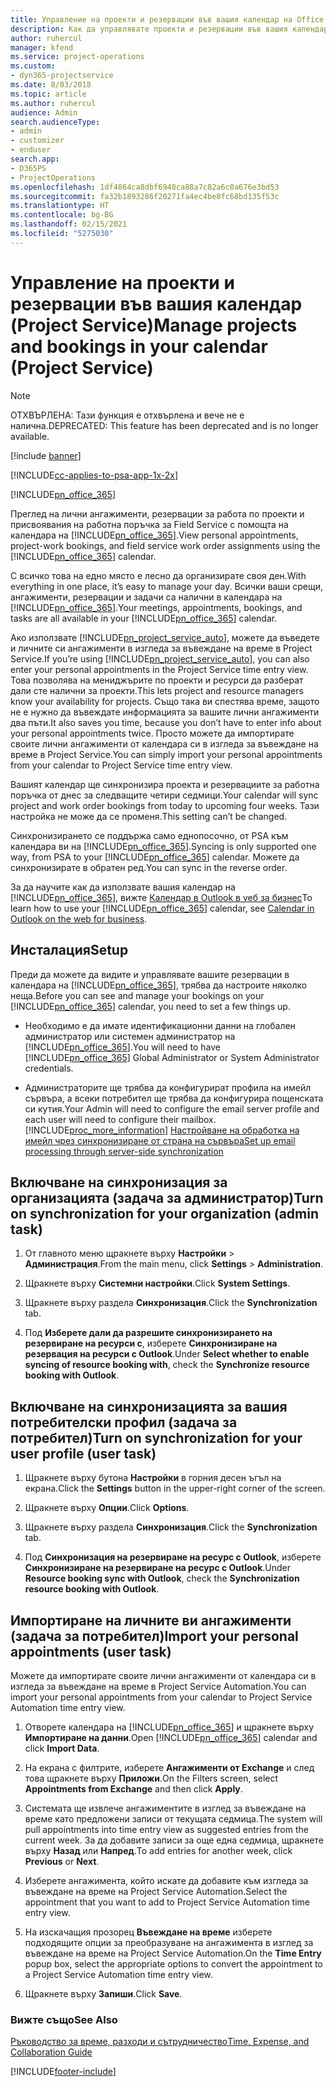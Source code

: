 ```yaml
---
title: Управление на проекти и резервации във вашия календар на Office 365
description: Как да управлявате проекти и резервации във вашия календар на Office 365
author: ruhercul
manager: kfend
ms.service: project-operations
ms.custom:
- dyn365-projectservice
ms.date: 8/03/2018
ms.topic: article
ms.author: ruhercul
audience: Admin
search.audienceType:
- admin
- customizer
- enduser
search.app:
- D365PS
- ProjectOperations
ms.openlocfilehash: 1df4864ca8dbf6948ca88a7c82a6c0a676e3bd53
ms.sourcegitcommit: fa32b1893286f20271fa4ec4be8fc68bd135f53c
ms.translationtype: HT
ms.contentlocale: bg-BG
ms.lasthandoff: 02/15/2021
ms.locfileid: "5275030"
---
```

# <a name="manage-projects-and-bookings-in-your-calendar-project-service"></a><span data-ttu-id="4f9a6-103">Управление на проекти и резервации във вашия календар (Project Service)</span><span class="sxs-lookup"><span data-stu-id="4f9a6-103">Manage projects and bookings in your calendar (Project Service)</span></span>

> [!Note]
> <span data-ttu-id="4f9a6-104">ОТХВЪРЛЕНА: Тази функция е отхвърлена и вече не е налична.</span><span class="sxs-lookup"><span data-stu-id="4f9a6-104">DEPRECATED: This feature has been deprecated and is no longer available.</span></span>

[!include [banner](../includes/psa-now-project-operations.md)]

[!INCLUDE[cc-applies-to-psa-app-1x-2x](../includes/cc-applies-to-psa-app-1x-2x.md)]

[!INCLUDE[pn_office_365](../includes/pn-office-365.md)] 

<span data-ttu-id="4f9a6-105">Преглед на лични ангажименти, резервации за работа по проекти и присвоявания на работна поръчка за Field Service с помощта на календара на [!INCLUDE[pn_office_365](../includes/pn-office-365.md)].</span><span class="sxs-lookup"><span data-stu-id="4f9a6-105">View personal appointments, project-work bookings, and field service work order assignments using the [!INCLUDE[pn_office_365](../includes/pn-office-365.md)] calendar.</span></span>  
  
 <span data-ttu-id="4f9a6-106">С всичко това на едно място е лесно да организирате своя ден.</span><span class="sxs-lookup"><span data-stu-id="4f9a6-106">With everything in one place, it’s easy to manage your day.</span></span> <span data-ttu-id="4f9a6-107">Всички ваши срещи, ангажименти, резервации и задачи са налични в календара на [!INCLUDE[pn_office_365](../includes/pn-office-365.md)].</span><span class="sxs-lookup"><span data-stu-id="4f9a6-107">Your meetings, appointments, bookings, and tasks are all available in your [!INCLUDE[pn_office_365](../includes/pn-office-365.md)] calendar.</span></span>  
  
 <span data-ttu-id="4f9a6-108">Ако използвате [!INCLUDE[pn_project_service_auto](../includes/pn-project-service-auto.md)], можете да въведете и личните си ангажименти в изгледа за въвеждане на време в Project Service.</span><span class="sxs-lookup"><span data-stu-id="4f9a6-108">If you’re using [!INCLUDE[pn_project_service_auto](../includes/pn-project-service-auto.md)], you can also enter your personal appointments in the Project Service time entry view.</span></span> <span data-ttu-id="4f9a6-109">Това позволява на мениджърите по проекти и ресурси да разберат дали сте налични за проекти.</span><span class="sxs-lookup"><span data-stu-id="4f9a6-109">This lets project and resource managers know your availability for projects.</span></span> <span data-ttu-id="4f9a6-110">Също така ви спестява време, защото не е нужно да въвеждате информацията за вашите лични ангажименти два пъти.</span><span class="sxs-lookup"><span data-stu-id="4f9a6-110">It also saves you time, because you don’t have to enter info about your personal appointments twice.</span></span> <span data-ttu-id="4f9a6-111">Просто можете да импортирате своите лични ангажименти от календара си в изгледа за въвеждане на време в Project Service.</span><span class="sxs-lookup"><span data-stu-id="4f9a6-111">You can simply import your personal appointments from your calendar to Project Service time entry view.</span></span>  
  
 <span data-ttu-id="4f9a6-112">Вашият календар ще синхронизира проекта и резервациите за работна поръчка от днес за следващите четири седмици.</span><span class="sxs-lookup"><span data-stu-id="4f9a6-112">Your calendar will sync project and work order bookings from today to upcoming four weeks.</span></span> <span data-ttu-id="4f9a6-113">Тази настройка не може да се променя.</span><span class="sxs-lookup"><span data-stu-id="4f9a6-113">This setting can’t be changed.</span></span>  
  
 <span data-ttu-id="4f9a6-114">Синхронизирането се поддържа само еднопосочно, от PSA към календара ви на [!INCLUDE[pn_office_365](../includes/pn-office-365.md)].</span><span class="sxs-lookup"><span data-stu-id="4f9a6-114">Syncing is only supported one way, from PSA to your [!INCLUDE[pn_office_365](../includes/pn-office-365.md)] calendar.</span></span> <span data-ttu-id="4f9a6-115">Можете да синхронизирате в обратен ред.</span><span class="sxs-lookup"><span data-stu-id="4f9a6-115">You can sync in the reverse order.</span></span> 
  
 <span data-ttu-id="4f9a6-116">За да научите как да използвате вашия календар на [!INCLUDE[pn_office_365](../includes/pn-office-365.md)], вижте [Календар в Outlook в уеб за бизнес](https://support.office.com/article/Calendar-in-Outlook-on-the-web-for-business-5219c457-d1fe-4c2f-9032-1a816b88e936)</span><span class="sxs-lookup"><span data-stu-id="4f9a6-116">To learn how to use your [!INCLUDE[pn_office_365](../includes/pn-office-365.md)] calendar, see [Calendar in Outlook on the web for business](https://support.office.com/article/Calendar-in-Outlook-on-the-web-for-business-5219c457-d1fe-4c2f-9032-1a816b88e936).</span></span>  
  
## <a name="setup"></a><span data-ttu-id="4f9a6-117">Инсталация</span><span class="sxs-lookup"><span data-stu-id="4f9a6-117">Setup</span></span>  
 <span data-ttu-id="4f9a6-118">Преди да можете да видите и управлявате вашите резервации в календара на [!INCLUDE[pn_office_365](../includes/pn-office-365.md)], трябва да настроите няколко неща.</span><span class="sxs-lookup"><span data-stu-id="4f9a6-118">Before you can see and manage your bookings on your [!INCLUDE[pn_office_365](../includes/pn-office-365.md)] calendar, you need to set a few things up.</span></span>  
  
- <span data-ttu-id="4f9a6-119">Необходимо е да имате идентификационни данни на глобален администратор или системен администратор на [!INCLUDE[pn_office_365](../includes/pn-office-365.md)].</span><span class="sxs-lookup"><span data-stu-id="4f9a6-119">You will need to have [!INCLUDE[pn_office_365](../includes/pn-office-365.md)] Global Administrator or System Administrator credentials.</span></span>  
  
- <span data-ttu-id="4f9a6-120">Администраторите ще трябва да конфигурират профила на имейл сървъра, а всеки потребител ще трябва да конфигурира пощенската си кутия.</span><span class="sxs-lookup"><span data-stu-id="4f9a6-120">Your Admin will need to configure the email server profile and each user will need to configure their mailbox.</span></span> [!INCLUDE[proc_more_information](../includes/proc-more-information.md)] <span data-ttu-id="4f9a6-121">[Настройване на обработка на имейл чрез синхронизиране от страна на сървъра](https://docs.microsoft.com/dynamics365/customerengagement/on-premises/admin/set-up-server-side-synchronization-of-email-appointments-contacts-and-tasks)</span><span class="sxs-lookup"><span data-stu-id="4f9a6-121">[Set up email processing through server-side synchronization](https://docs.microsoft.com/dynamics365/customerengagement/on-premises/admin/set-up-server-side-synchronization-of-email-appointments-contacts-and-tasks)</span></span>  
  
## <a name="turn-on-synchronization-for-your-organization-admin-task"></a><span data-ttu-id="4f9a6-122">Включване на синхронизация за организацията (задача за администратор)</span><span class="sxs-lookup"><span data-stu-id="4f9a6-122">Turn on synchronization for your organization (admin task)</span></span>  
  
1.  <span data-ttu-id="4f9a6-123">От главното меню щракнете върху **Настройки** > **Администрация**.</span><span class="sxs-lookup"><span data-stu-id="4f9a6-123">From the main menu, click **Settings** > **Administration**.</span></span>  
  
2.  <span data-ttu-id="4f9a6-124">Щракнете върху **Системни настройки**.</span><span class="sxs-lookup"><span data-stu-id="4f9a6-124">Click **System Settings**.</span></span>  
  
3.  <span data-ttu-id="4f9a6-125">Щракнете върху раздела **Синхронизация**.</span><span class="sxs-lookup"><span data-stu-id="4f9a6-125">Click the **Synchronization** tab.</span></span>  
  
4.  <span data-ttu-id="4f9a6-126">Под **Изберете дали да разрешите синхронизирането на резервиране на ресурси с**, изберете **Синхронизиране на резервация на ресурси с Outlook**.</span><span class="sxs-lookup"><span data-stu-id="4f9a6-126">Under **Select whether to enable syncing of resource booking with**, check the **Synchronize resource booking with Outlook**.</span></span>  
  
## <a name="turn-on-synchronization-for-your-user-profile-user-task"></a><span data-ttu-id="4f9a6-127">Включване на синхронизацията за вашия потребителски профил (задача за потребител)</span><span class="sxs-lookup"><span data-stu-id="4f9a6-127">Turn on synchronization for your user profile (user task)</span></span>  
  
1.  <span data-ttu-id="4f9a6-128">Щракнете върху бутона **Настройки** в горния десен ъгъл на екрана.</span><span class="sxs-lookup"><span data-stu-id="4f9a6-128">Click the **Settings** button in the upper-right corner of the screen.</span></span>  
  
2.  <span data-ttu-id="4f9a6-129">Щракнете върху **Опции**.</span><span class="sxs-lookup"><span data-stu-id="4f9a6-129">Click **Options**.</span></span>  
  
3.  <span data-ttu-id="4f9a6-130">Щракнете върху раздела **Синхронизация**.</span><span class="sxs-lookup"><span data-stu-id="4f9a6-130">Click the **Synchronization** tab.</span></span>  
  
4.  <span data-ttu-id="4f9a6-131">Под **Синхронизация на резервиране на ресурс с Outlook**, изберете **Синхронизиране на резервиране на ресурс с Outlook**.</span><span class="sxs-lookup"><span data-stu-id="4f9a6-131">Under **Resource booking sync with Outlook**, check the **Synchronization resource booking with Outlook**.</span></span>  
  
## <a name="import-your-personal-appointments-user-task"></a><span data-ttu-id="4f9a6-132">Импортиране на личните ви ангажименти (задача за потребител)</span><span class="sxs-lookup"><span data-stu-id="4f9a6-132">Import your personal appointments (user task)</span></span>  
 <span data-ttu-id="4f9a6-133">Можете да импортирате своите лични ангажименти от календара си в изгледа за въвеждане на време в Project Service Automation.</span><span class="sxs-lookup"><span data-stu-id="4f9a6-133">You can import your personal appointments from your calendar to Project Service Automation time entry view.</span></span>  
  
1. <span data-ttu-id="4f9a6-134">Отворете календара на [!INCLUDE[pn_office_365](../includes/pn-office-365.md)] и щракнете върху **Импортиране на данни**.</span><span class="sxs-lookup"><span data-stu-id="4f9a6-134">Open [!INCLUDE[pn_office_365](../includes/pn-office-365.md)] calendar and click **Import Data**.</span></span>  
  
2. <span data-ttu-id="4f9a6-135">На екрана с филтрите, изберете **Ангажименти от Exchange** и след това щракнете върху **Приложи**.</span><span class="sxs-lookup"><span data-stu-id="4f9a6-135">On the Filters screen, select **Appointments from Exchange** and then click **Apply**.</span></span>  
  
3. <span data-ttu-id="4f9a6-136">Системата ще извлече ангажиментите в изглед за въвеждане на време като предложени записи от текущата седмица.</span><span class="sxs-lookup"><span data-stu-id="4f9a6-136">The system will pull appointments into time entry view as suggested entries from the current week.</span></span> <span data-ttu-id="4f9a6-137">За да добавите записи за още една седмица, щракнете върху **Назад** или **Напред**.</span><span class="sxs-lookup"><span data-stu-id="4f9a6-137">To add entries for another week, click **Previous** or **Next**.</span></span>  
  
4. <span data-ttu-id="4f9a6-138">Изберете ангажимента, който искате да добавите към изгледа за въвеждане на време на Project Service Automation.</span><span class="sxs-lookup"><span data-stu-id="4f9a6-138">Select the appointment that you want to add to Project Service Automation time entry view.</span></span>  
  
5. <span data-ttu-id="4f9a6-139">На изскачащия прозорец **Въвеждане на време** изберете подходящите опции за преобразуване на ангажимента в изглед за въвеждане на време на Project Service Automation.</span><span class="sxs-lookup"><span data-stu-id="4f9a6-139">On the **Time Entry** popup box, select the appropriate options to convert the appointment to a Project Service Automation time entry view.</span></span>  
  
6. <span data-ttu-id="4f9a6-140">Щракнете върху **Запиши**.</span><span class="sxs-lookup"><span data-stu-id="4f9a6-140">Click **Save**.</span></span>  
  
### <a name="see-also"></a><span data-ttu-id="4f9a6-141">Вижте също</span><span class="sxs-lookup"><span data-stu-id="4f9a6-141">See Also</span></span>  
 [<span data-ttu-id="4f9a6-142">Ръководство за време, разходи и сътрудничество</span><span class="sxs-lookup"><span data-stu-id="4f9a6-142">Time, Expense, and Collaboration Guide</span></span>](../psa/time-expense-collaboration-guide.md)


[!INCLUDE[footer-include](../includes/footer-banner.md)]